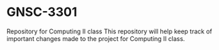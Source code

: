 # GNSC-3301
Repository for Computing II class
This repository will help keep track of important changes made to the project for Computing II class.
